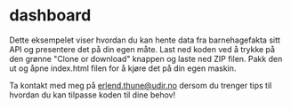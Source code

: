 # dashboard

Dette eksempelet viser hvordan du kan hente data fra barnehagefakta sitt API og presentere det på din egen måte. Last ned koden ved å trykke på den grønne "Clone or download" knappen og laste ned ZIP filen. Pakk den ut og åpne
index.html filen for å kjøre det på din egen maskin.

Ta kontakt med meg på erlend.thune@udir.no dersom du trenger tips til hvordan du kan tilpasse koden til dine behov!
